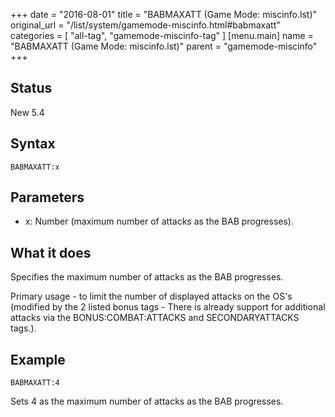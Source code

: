 +++
date = "2016-08-01"
title = "BABMAXATT (Game Mode: miscinfo.lst)"
original_url = "/list/system/gamemode-miscinfo.html#babmaxatt"
categories = [ "all-tag", "gamemode-miscinfo-tag" ]
[menu.main]
    name = "BABMAXATT (Game Mode: miscinfo.lst)"
    parent = "gamemode-miscinfo"
+++

## Status

New 5.4

## Syntax

`BABMAXATT:x`

## Parameters

-   x: Number (maximum number of attacks as the
    BAB progresses).



What it does
------------

Specifies the maximum number of attacks as the BAB progresses.

Primary usage - to limit the number of displayed attacks on the OS's
(modified by the 2 listed bonus tags - There is already support for
additional attacks via the BONUS:COMBAT:ATTACKS and SECONDARYATTACKS
tags.).

Example
-------

`BABMAXATT:4`

Sets 4 as the maximum number of attacks as the BAB progresses.

